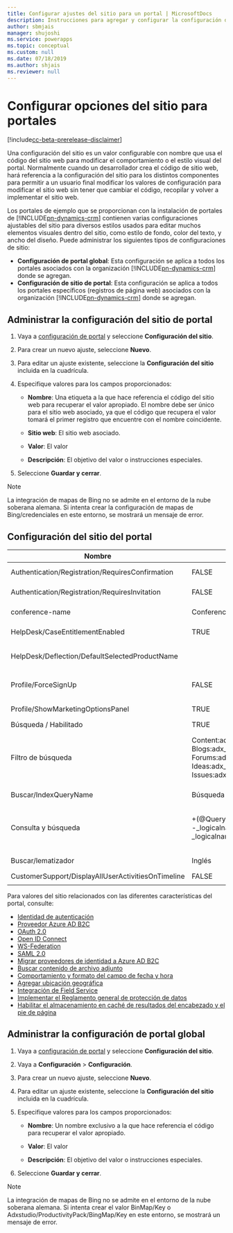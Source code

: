 ```yaml
---
title: Configurar ajustes del sitio para un portal | MicrosoftDocs
description: Instrucciones para agregar y configurar la configuración del sitio para un portal y la configuración global para todos los portales de la organización.
author: sbmjais
manager: shujoshi
ms.service: powerapps
ms.topic: conceptual
ms.custom: null
ms.date: 07/18/2019
ms.author: shjais
ms.reviewer: null
---
```


# <a name="configure-site-settings-for-portals"></a>Configurar opciones del sitio para portales

[!include[cc-beta-prerelease-disclaimer](../../includes/cc-beta-prerelease-disclaimer.md)]

Una configuración del sitio es un valor configurable con nombre que usa el código del sitio web para modificar el comportamiento o el estilo visual del portal. Normalmente cuando un desarrollador crea el código de sitio web, hará referencia a la configuración del sitio para los distintos componentes para permitir a un usuario final modificar los valores de configuración para modificar el sitio web sin tener que cambiar el código, recopilar y volver a implementar el sitio web.

Los portales de ejemplo que se proporcionan con la instalación de portales de [!INCLUDE[pn-dynamics-crm](../../includes/pn-dynamics-crm.md)] contienen varias configuraciones ajustables del sitio para diversos estilos usados para editar muchos elementos visuales dentro del sitio, como estilo de fondo, color del texto, y ancho del diseño.
Puede administrar los siguientes tipos de configuraciones de sitio:

- **Configuración de portal global**: Esta configuración se aplica a todos los portales asociados con la organización [!INCLUDE[pn-dynamics-crm](../../includes/pn-dynamics-crm.md)] donde se agregan.
- **Configuración de sitio de portal**: Esta configuración se aplica a todos los portales específicos (registros de página web) asociados con la organización [!INCLUDE[pn-dynamics-crm](../../includes/pn-dynamics-crm.md)] donde se agregan.


## <a name="manage-portal-site-settings"></a>Administrar la configuración del sitio de portal

1. Vaya a [configuración de portal](manage-existing-portals.md#settings) y seleccione **Configuración del sitio**.

2. Para crear un nuevo ajuste, seleccione **Nuevo**.

3. Para editar un ajuste existente, seleccione la **Configuración del sitio** incluida en la cuadrícula.

4. Especifique valores para los campos proporcionados: 

    - **Nombre**: Una etiqueta a la que hace referencia el código del sitio web para recuperar el valor apropiado. El nombre debe ser único para el sitio web asociado, ya que el código que recupera el valor tomará el primer registro que encuentre con el nombre coincidente.
    
    - **Sitio web**: El sitio web asociado. 
    
    - **Valor**: El valor
    
    - **Descripción**: El objetivo del valor o instrucciones especiales.

5. Seleccione **Guardar y cerrar**.

> [!NOTE] 
> La integración de mapas de Bing no se admite en el entorno de la nube soberana alemana. Si intenta crear la configuración de mapas de Bing/credenciales en este entorno, se mostrará un mensaje de error.

## <a name="portal-site-settings"></a>Configuración del sitio del portal

|Nombre|Value|Descripción|
|----|-----|-----------|
|Authentication/Registration/RequiresConfirmation|FALSE |Un valor booleano de True habilita la confirmación por correo electrónico y deshabilita el registro abierto. Valor predeterminado: False |
|Authentication/Registration/RequiresInvitation|FALSE |Un valor booleano de True habilita la característica de código de invitación y deshabilita el registro abierto. Valor predeterminado: False |
|conference-name|Conferencia de portales|El nombre de un registro adx_conference que representa la conferencia para un portal determinado.|
|HelpDesk/CaseEntitlementEnabled|TRUE|Valor booleano que indica si está habilitado el derecho del caso del Servicio de asistencia. Valor predeterminado: false|
|HelpDesk/Deflection/DefaultSelectedProductName| |El nombre de un registro del producto que es el producto predeterminado seleccionado en la lista desplegable mostrada en la desviación de caso del Servicio de asistencia si hay más de un producto donde producttypecode sea igual a 100000001.|
|Profile/ForceSignUp|FALSE|Un valor booleano cuando se establece en “True” forzará al usuario a actualizar la información de su perfil antes de que reciba acceso al contenido de la página web. Valor predeterminado: False|
|Profile/ShowMarketingOptionsPanel|TRUE|Valor booleano que indica si se muestra el panel que enumera los campos para especificar las preferencias de comunicación de marketing en el perfil. Valor predeterminado: False|
|Búsqueda / Habilitado|TRUE|Un valor booleano que indica si la búsqueda está habilitada o no.|
|Filtro de búsqueda|Content:adx_webpage;Events:adx_event,adx_eventschedule;<br>Blogs:adx_blog,adx_blogpost,adx_blogpostcomment;<br>Forums:adx_communityforum,adx_communityforumthread,adx_communityforumpost;<br>Ideas:adx_ideaforum,adx_idea,adx_ideacomment;<br>Issues:adx_issueforum,adx_issue,adx_issuecomment;Help Desk:incident|Una recopilación de opciones de filtro del nombre lógico de búsqueda. Definir un valor aquí agregará opciones de filtro desplegable a la búsqueda en todo el sitio. Este valor debe tener la forma de pares nombre / valor, con nombre y valor separados por dos puntos, y pares separados por punto y coma.<br>Por ejemplo: “Foros: adx_communityforum, adx_communityforumthread, adx_communityforumpost; Blogs: adx_blog, adx_blogpost, adx_blogpostcomment”.|
|Buscar/IndexQueryName|Búsqueda del portal|El nombre de la vista del sistema usada por la consulta de búsqueda del portal. Valor predeterminado: Búsqueda del portal|
|Consulta y búsqueda|+(@Query) _title:(@Query) _logicalname:adx_webpage~0.9^0.2<br> -_logicalname:adx_webfile~0.9 adx_partialurl:(@Query)<br> _logicalname:adx_blogpost~0.9^0.1 -_logicalname:adx_communityforumthread~0.9|Reemplazar consulta para búsqueda del sitio, para aplicar ponderaciones adicionales y filtros. @Queryes el texto de consulta escrito por un usuario. Referencia de la sintaxis de consulta Lucene: [http://lucene.apache.org/core/old_versioned_docs/versions/2_9_1/queryparsersyntax.html](http://lucene.apache.org/core/old_versioned_docs/versions/2_9_1/queryparsersyntax.html)| 
|Buscar/lematizador|Inglés|El idioma utilizado por el algoritmo de la lematización de búsqueda de portal. Valor predeterminado: Inglés|
|CustomerSupport/DisplayAllUserActivitiesOnTimeline|FALSE| |
|||

Para valores del sitio relacionados con las diferentes características del portal, consulte:

- [Identidad de autenticación](https://docs.microsoft.com/en-us/dynamics365/customer-engagement/portals/set-authentication-identity)
- [Proveedor Azure AD B2C](https://docs.microsoft.com/en-us/dynamics365/customer-engagement/portals/azure-ad-b2c)
- [OAuth 2.0](https://docs.microsoft.com/en-us/dynamics365/customer-engagement/portals/configure-oauth2-settings)
- [Open ID Connect](https://docs.microsoft.com/en-us/dynamics365/customer-engagement/portals/configure-openid-settings)
- [WS-Federation](https://docs.microsoft.com/en-us/dynamics365/customer-engagement/portals/configure-ws-federation-settings)
- [SAML 2.0](https://docs.microsoft.com/en-us/dynamics365/customer-engagement/portals/configure-saml2-settings)
- [Migrar proveedores de identidad a Azure AD B2C](https://docs.microsoft.com/en-us/dynamics365/customer-engagement/portals/migrate-identity-providers)
- [Buscar contenido de archivo adjunto](https://docs.microsoft.com/en-us/dynamics365/customer-engagement/portals/search-file-attachment)
- [Comportamiento y formato del campo de fecha y hora](https://docs.microsoft.com/en-us/dynamics365/customer-engagement/portals/behavior-format-date-time-field)
- [Agregar ubicación geográfica](https://docs.microsoft.com/en-us/dynamics365/customer-engagement/portals/add-geolocation)
- [Integración de Field Service](https://docs.microsoft.com/en-us/dynamics365/customer-engagement/portals/integrate-field-service)
- [Implementar el Reglamento general de protección de datos](https://docs.microsoft.com/en-us/dynamics365/customer-engagement/portals/implement-gdpr)
- [Habilitar el almacenamiento en caché de resultados del encabezado y el pie de página](https://docs.microsoft.com/en-us/dynamics365/customer-engagement/portals/enable-header-footer-output-caching)

## <a name="manage-global-portal-settings"></a>Administrar la configuración de portal global

1. Vaya a [configuración de portal](manage-existing-portals.md#settings) y seleccione **Configuración del sitio**.

2. Vaya a **Configuración** &gt; **Configuración**.

3. Para crear un nuevo ajuste, seleccione **Nuevo**.

4. Para editar un ajuste existente, seleccione la **Configuración del sitio** incluida en la cuadrícula.

5. Especifique valores para los campos proporcionados: 

    - **Nombre**: Un nombre exclusivo a la que hace referencia el código para recuperar el valor apropiado.

    - **Valor**: El valor

    - **Descripción**: El objetivo del valor o instrucciones especiales.

6. Seleccione **Guardar y cerrar**.

> [!NOTE] 
> La integración de mapas de Bing no se admite en el entorno de la nube soberana alemana. Si intenta crear el valor BinMap/Key o Adxstudio/ProductivityPack/BingMap/Key en este entorno, se mostrará un mensaje de error.


